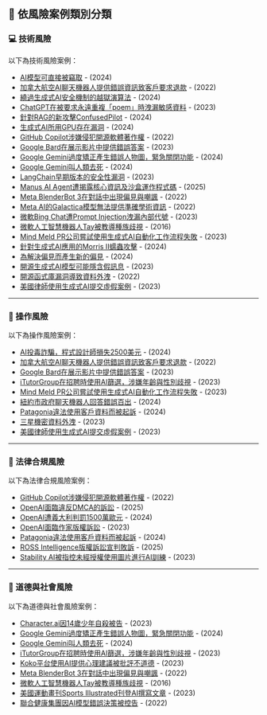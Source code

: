 ## 🎯 依風險案例類別分類

<h3 id="risks_technical">💻 技術風險</h3>

以下為技術風險案例：

- [AI模型可直接被竊取](../../cases/cases.md#ai_model_theft) - (2024)
- [加拿大航空AI聊天機器人提供錯誤資訊致客戶要求退款](../../cases/cases.md#air_canada_ai_chatbot_erroneous_info_refund) - (2022)
- [繞過生成式AI安全機制的越獄演算法](../../cases/cases.md#bon_jailbreak_algorithm) - (2024)
- [ChatGPT在被要求永遠重複「poem」時洩漏敏感資料](../../cases/cases.md#chatgpt_poem_repetition_sensitive_data_leak) - (2023)
- [針對RAG的新攻擊ConfusedPilot](../../cases/cases.md#confusedpilot_rag_attack) - (2024)
- [生成式AI所用GPU存在漏洞](../../cases/cases.md#genai_gpu_vulnerability) - (2024)
- [GitHub Copilot涉嫌侵犯開源軟體著作權](../../cases/cases.md#github_copilot_copyright_infringement) - (2022)
- [Google Bard在展示影片中提供錯誤答案](../../cases/cases.md#google_bard_demo_video_error_answer) - (2023)
- [Google Gemini過度矯正產生錯誤人物圖，緊急關閉功能](../../cases/cases.md#google_gemini_overcorrection_image_errors) - (2024)
- [Google Gemini叫人類去死](../../cases/cases.md#google_gemini_tell_user_to_die) - (2024)
- [LangChain早期版本的安全性漏洞](../../cases/cases.md#langchain_early_version_security_vuln) - (2023)
- [Manus AI Agent遭揭露核心資訊及沙盒運作程式碼](../../cases/cases.md#manus_ai_agent_internal_info_leak) - (2025)
- [Meta BlenderBot 3在對話中出現偏見與嘲諷](../../cases/cases.md#meta_blenderbot3_bias_trolling) - (2022)
- [Meta AI的Galactica模型無法提供準確學術資訊](../../cases/cases.md#meta_galactica_inaccurate_academic_info) - (2022)
- [微軟Bing Chat遭Prompt Injection洩漏內部代號](../../cases/cases.md#microsoft_bing_chat_prompt_injection_internal_code_leak) - (2023)
- [微軟人工智慧機器人Tay被教導種族歧視](../../cases/cases.md#microsoft_tay_racism) - (2016)
- [Mind Meld PR公司嘗試使用生成式AI自動化工作流程失敗](../../cases/cases.md#mind_meld_pr_ai_automation_failure) - (2023)
- [針對生成式AI應用的Morris II蠕蟲攻擊](../../cases/cases.md#morris_ii_worm_attack) - (2024)
- [為解決偏見而產生新的偏見](../../cases/cases.md#new_bias_from_bias_correction) - (2024)
- [開源生成式AI模型可能隱含假訊息](../../cases/cases.md#open_source_genai_model_poisoning) - (2023)
- [開源函式庫漏洞導致資料外洩](../../cases/cases.md#open_source_library_vuln_data_leak) - (2022)
- [美國律師使用生成式AI提交虛假案例](../../cases/cases.md#us_lawyer_ai_false_legal_case) - (2023)

---

<h3 id="risks_ops">💼 操作風險</h3>

以下為操作風險案例：

- [AI投毒詐騙，程式設計師損失2500美元](../../cases/cases.md#ai_poisoning_scams_programmer_loss) - (2024)
- [加拿大航空AI聊天機器人提供錯誤資訊致客戶要求退款](../../cases/cases.md#air_canada_ai_chatbot_erroneous_info_refund) - (2022)
- [Google Bard在展示影片中提供錯誤答案](../../cases/cases.md#google_bard_demo_video_error_answer) - (2023)
- [iTutorGroup在招聘時使用AI篩選，涉嫌年齡與性別歧視](../../cases/cases.md#itutorgroup_ai_recruitment_age_gender_discrimination) - (2023)
- [Mind Meld PR公司嘗試使用生成式AI自動化工作流程失敗](../../cases/cases.md#mind_meld_pr_ai_automation_failure) - (2023)
- [紐約市政府聊天機器人回答錯誤百出](../../cases/cases.md#nyc_gov_ai_chatbot_errors) - (2024)
- [Patagonia違法使用客戶資料而被起訴](../../cases/cases.md#patagonia_unlawful_customer_data_use) - (2024)
- [三星機密資料外洩](../../cases/cases.md#samsung_confidential_data_leak) - (2023)
- [美國律師使用生成式AI提交虛假案例](../../cases/cases.md#us_lawyer_ai_false_legal_case) - (2023)

---

<h3 id="risks_law">🛃 法律合規風險</h3>

以下為法律合規風險案例：

- [GitHub Copilot涉嫌侵犯開源軟體著作權](../../cases/cases.md#github_copilot_copyright_infringement) - (2022)
- [OpenAI面臨違反DMCA的訴訟](../../cases/cases.md#openai_dmca_violation_lawsuit) - (2025)
- [OpenAI遭義大利判罰1500萬歐元](../../cases/cases.md#openai_italy_gdpr_fine) - (2024)
- [OpenAI面臨作家版權訴訟](../../cases/cases.md#openai_writers_copyright_lawsuit) - (2023)
- [Patagonia違法使用客戶資料而被起訴](../../cases/cases.md#patagonia_unlawful_customer_data_use) - (2024)
- [ROSS Intelligence版權訴訟宣判敗訴](../../cases/cases.md#ross_intelligence_copyright_lawsuit_loss) - (2025)
- [Stability AI被指控未經授權使用圖片進行AI訓練](../../cases/cases.md#stability_ai_unauthorized_image_use) - (2023)

---

<h3 id="risks_moral">👥 道德與社會風險</h3>

以下為道德與社會風險案例：

- [Character.ai因14歲少年自殺被告](../../cases/cases.md#character_ai_suicide_lawsuit) - (2023)
- [Google Gemini過度矯正產生錯誤人物圖，緊急關閉功能](../../cases/cases.md#google_gemini_overcorrection_image_errors) - (2024)
- [Google Gemini叫人類去死](../../cases/cases.md#google_gemini_tell_user_to_die) - (2024)
- [iTutorGroup在招聘時使用AI篩選，涉嫌年齡與性別歧視](../../cases/cases.md#itutorgroup_ai_recruitment_age_gender_discrimination) - (2023)
- [Koko平台使用AI提供心理建議被批評不道德](../../cases/cases.md#koko_platform_unethical_psych_advice) - (2023)
- [Meta BlenderBot 3在對話中出現偏見與嘲諷](../../cases/cases.md#meta_blenderbot3_bias_trolling) - (2022)
- [微軟人工智慧機器人Tay被教導種族歧視](../../cases/cases.md#microsoft_tay_racism) - (2016)
- [美國運動畫刊Sports Illustrated刊登AI撰寫文章](../../cases/cases.md#sports_illustrated_ai_article) - (2023)
- [聯合健康集團因AI模型錯誤決策被控告](../../cases/cases.md#unitedhealth_ai_decision_lawsuit) - (2022)
